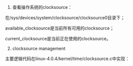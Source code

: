 1. 查看操作系统的clocksource：

在/sys/devices/system/clocksource/clocksource0目录下；

available_clocksource是当前所有可用的clocksource；

current_clocksource是当前正在使用的clocksource。

2. clocksource management

主要逻辑代码在linux-4.0.4/kernel/time/clocksource.c中实现：